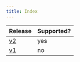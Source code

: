 ```yaml
---
title: Index
---
```


| Release            | Supported? |
| ------------------ | ---------- |
| [v2](version-2.md) | yes        |
| [v1](version-1.md) | no         |
